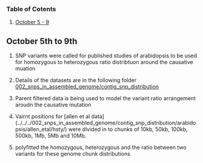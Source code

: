 ### Table of Cotents
1. [October 5 - 9](#october-5th-to-9th)


## October 5th to 9th

1. SNP variants were called for published studies of arabidopsis to be used for homozygous to heterozygous ratio distribtuon around the causative muation

2. Details of the datasets are in the following folder [002_snps\_in\_assembled\_genome/contig\_snp\_distribution](../../../002_snps_in_assembled_genome/contig_snp_distribution/)

3. Parent filtered data is being used to model the variant ratio arrangement aroudn the causative mutation

4. Vairnt positions for [allen et al data] (../../../002_snps_in_assembled_genome/contig_snp_distribution/arabidopsis/allen_etal/hsty/) were divided in to chunks of 10kb, 50kb, 100kb, 500kb, 1Mb, 5Mb and 10Mb.

5. polyfitted the homozygous, heterozygous and the ratio between two variants for these genome chunk distributions

